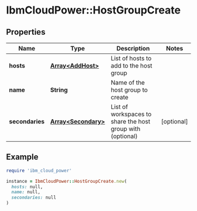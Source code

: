 # IbmCloudPower::HostGroupCreate

## Properties

| Name | Type | Description | Notes |
| ---- | ---- | ----------- | ----- |
| **hosts** | [**Array&lt;AddHost&gt;**](AddHost.md) | List of hosts to add to the host group |  |
| **name** | **String** | Name of the host group to create |  |
| **secondaries** | [**Array&lt;Secondary&gt;**](Secondary.md) | List of workspaces to share the host group with (optional) | [optional] |

## Example

```ruby
require 'ibm_cloud_power'

instance = IbmCloudPower::HostGroupCreate.new(
  hosts: null,
  name: null,
  secondaries: null
)
```

